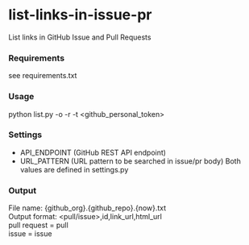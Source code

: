 # list-links-in-issue-pr
List links in GitHub Issue and Pull Requests

### Requirements
see requirements.txt

### Usage
python list.py -o <organization> -r <repo> -t <github_personal_token>

### Settings
- API_ENDPOINT (GitHub REST API endpoint)
- URL_PATTERN (URL pattern to be searched in issue/pr body)
Both values are defined in settings.py

### Output
File name: {github_org}.{github_repo}.{now}.txt <br>
Output format: <pull/issue>,id,link_url,html_url <br>
pull request = pull <br>
issue = issue <br>
